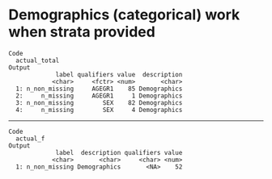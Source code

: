 # Demographics (categorical) work when strata provided

    Code
      actual_total
    Output
                 label qualifiers value  description
                <char>     <fctr> <num>       <char>
      1: n_non_missing     AGEGR1    85 Demographics
      2:     n_missing     AGEGR1     1 Demographics
      3: n_non_missing        SEX    82 Demographics
      4:     n_missing        SEX     4 Demographics

---

    Code
      actual_f
    Output
                 label  description qualifiers value
                <char>       <char>     <char> <num>
      1: n_non_missing Demographics       <NA>    52

